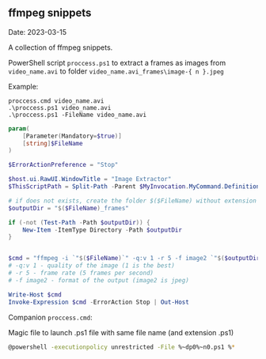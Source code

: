 ## ffmpeg snippets
Date: 2023-03-15

A collection of ffmpeg snippets.





PowerShell script `proccess.ps1` to extract a frames as images from `video_name.avi` to folder `video_name.avi_frames\image-{ n }.jpeg`

Example:

```
proccess.cmd video_name.avi
.\proccess.ps1 video_name.avi
.\proccess.ps1 -FileName video_name.avi
```



```powershell
param(
    [Parameter(Mandatory=$true)]
    [string]$FileName
)

$ErrorActionPreference = "Stop"

$host.ui.RawUI.WindowTitle = "Image Extractor"
$ThisScriptPath = Split-Path -Parent $MyInvocation.MyCommand.Definition

# if does not exists, create the folder $($FileName) without extension
$outputDir = "$($FileName)_frames"

if (-not (Test-Path -Path $outputDir)) {
    New-Item -ItemType Directory -Path $outputDir
}


$cmd = "ffmpeg -i `"$($FileName)`" -q:v 1 -r 5 -f image2 `"$($outputDir)\image-%2d.jpeg`""
# -q:v 1 - quality of the image (1 is the best)
# -r 5 - frame rate (5 frames per second)
# -f image2 - format of the output (image2 is jpeg)

Write-Host $cmd
Invoke-Expression $cmd -ErrorAction Stop | Out-Host

```



Companion `proccess.cmd`:

Magic file to launch .ps1 file with same file name (and extension .ps1)

```bash
@powershell -executionpolicy unrestricted -File %~dp0%~n0.ps1 %*
```

